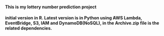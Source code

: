 #### This is my lottery number prediction project
#### initial version in R. Latest version is in Python using AWS Lambda, EventBridge, S3, IAM and DynamoDB(NoSQL), in the Archive.zip file is the related dependencies.
